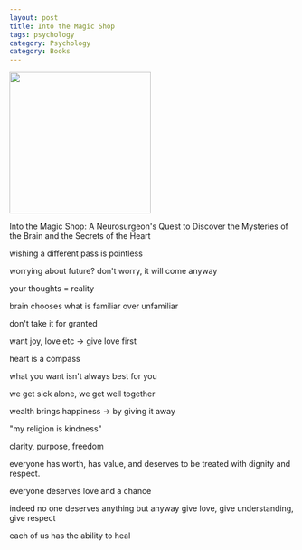 ```yaml
---
layout: post
title: Into the Magic Shop
tags: psychology
category: Psychology 
category: Books
---
```


<img height="250"  src="https://i.gr-assets.com/images/S/compressed.photo.goodreads.com/books/1449996983l/25733658.jpg" />

Into the Magic Shop: A Neurosurgeon's Quest to Discover the Mysteries of the Brain and the Secrets of the Heart 

wishing a different pass is pointless

worrying about future? don't worry, it will come anyway

your thoughts = reality

brain chooses what is familiar over unfamiliar 

don't take it for granted

want joy, love etc -> give love first

heart is a compass

what you want isn't always best for you 

we get sick alone, we get well together

wealth brings happiness -> by giving it away

"my religion is kindness"

clarity, purpose, freedom

everyone has worth, has value, and deserves to be treated with dignity and respect. 

everyone deserves love and a chance 

indeed no one deserves anything but anyway give love, give understanding, give respect 

each of us has the ability to heal 

